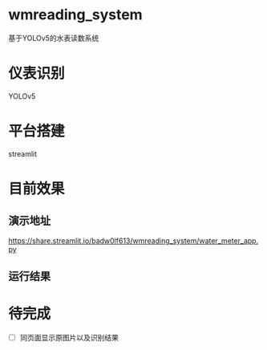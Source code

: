 # wmreading_system
基于YOLOv5的水表读数系统
# 仪表识别
YOLOv5
# 平台搭建
streamlit
# 目前效果
## 演示地址
https://share.streamlit.io/badw0lf613/wmreading_system/water_meter_app.py
## 运行结果
[](https://github.com/Badw0lf613/wmreading_system/blob/master/imgs/result.png)
# 待完成
- [ ] 同页面显示原图片以及识别结果
